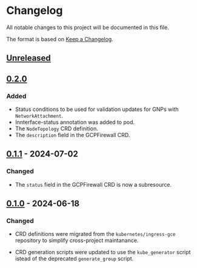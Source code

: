 # Changelog

All notable changes to this project will be documented in this file.

The format is based on [Keep a Changelog](https://keepachangelog.com/en/1.1.0/).

## [Unreleased]

## [0.2.0]

### Added

- Status conditions to be used for validation updates for GNPs with `NetworkAttachment`.
- Innterface-status annotation was added to pod.
- The `NodeTopology` CRD definition.
- The `description` field in the GCPFirewall CRD.

## [0.1.1] - 2024-07-02

### Changed

- The `status` field in the GCPFirewall CRD is now a subresource.

## [0.1.0] - 2024-06-18

### Changed

- CRD definitions were migrated from the `kubernetes/ingress-gce`
  repository to simplify cross-project maintanance.

- CRD generation scripts were updated to use the `kube_generator`
  script istead of the deprecated `generate_group` script.

[Unreleased]: https://github.com/GoogleCloudPlatform/gke-networking-api/compare/v0.2.0...HEAD
[0.2.0]: https://github.com/GoogleCloudPlatform/gke-networking-api/compare/v0.1.1...v0.2.0
[0.1.1]: https://github.com/GoogleCloudPlatform/gke-networking-api/compare/v0.1.0...v0.1.1
[0.1.0]: https://github.com/GoogleCloudPlatform/gke-networking-api/releases/v0.1.0
